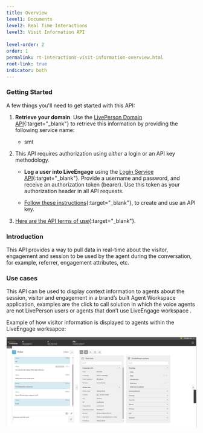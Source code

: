 ```yaml
---
title: Overview
level1: Documents
level2: Real Time Interactions
level3: Visit Information API

level-order: 2
order: 1
permalink: rt-interactions-visit-information-overview.html
root-link: true
indicator: both
---
```

### Getting Started

A few things you'll need to get started with this API:

1. **Retrieve your domain**. Use the [LivePerson Domain API](agent-domain-domain-api.html){:target="_blank"} to retrieve this information by providing the following service name:

	* smt

2. This API requires authorization using _either_ a login or an API key methodology. 

	* **Log a user into LiveEngage** using the [Login Service API](login-getting-started.html){:target="_blank"}. Provide a username and password, and receive an authorization token (bearer). Use this token as your authorization header in all API requests.

	* [Follow these instructions](guides-gettingstarted.html){:target="_blank"}, to create and use an API key.

3. [Here are the API terms of use](https://www.liveperson.com/policies/terms-of-use){:target="_blank"}.

### Introduction

This API provides a way to pull data in real-time about the visitor, engagement and session to be used by the agent during the conversation, for example, referrer, engagement attributes, etc. 

### Use cases

This API can be used to display context information to agents about the session, visitor and engagement in a brand’s built Agent Workspace application, examples are the click to call solution in which the voice agents are not LivePerson users or agents that don’t use LiveEngage workspace .

Example of how visitor information is displayed to agents within the LiveEngage worksapce:

![VisitInformation](img/visitinformation.png)

